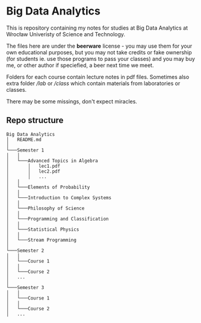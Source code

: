 # Big Data Analytics

This is repository containing my notes for studies at Big Data Analytics 
at Wrocław Univeristy of Science and Technology. 

The files here are under the **beerware** license - you may use them for your own educational purposes, but you may not take credits or fake ownership (for students ie. use those programs to pass your classes) and you may buy me, or other author if speciefied, a beer next time we meet.

Folders for each course contain lecture notes in pdf files. Sometimes also
extra folder */lab* or  */class* which contain materials from laboratories 
or classes.

There may be some missings, don't expect miracles.

## Repo structure

```
Big Data Analytics
│   README.md  
│ 
└───Semester 1
│   │
│   └───Advanced Topics in Algebra
│       │   lec1.pdf
│       │   lec2.pdf
│       │   ...
│   │
│   └───Elements of Probability
│   │
│   └───Introduction to Complex Systems
│   │
│   └───Philosophy of Science
│   │
│   └───Programming and Classification
│   │
│   └───Statistical Physics
│   │
│   └───Stream Programming
│   
└───Semester 2
│   │
│   └───Course 1
│   │
│   └───Course 2
│   ...
│   
└───Semester 3
│   │
│   └───Course 1
│   │
│   └───Course 2
│   ...
```
